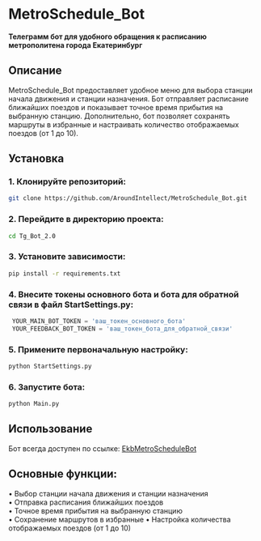# MetroSchedule_Bot

**Телеграмм бот для удобного обращения к расписанию метрополитена города Екатеринбург**

## Описание

MetroSchedule_Bot предоставляет удобное меню для выбора станции начала движения и станции назначения. Бот отправляет расписание ближайших поездов и показывает точное время прибытия на выбранную станцию. Дополнительно, бот позволяет сохранять маршруты в избранные и настраивать количество отображаемых поездов (от 1 до 10).

## Установка

### 1. Клонируйте репозиторий:
   ```sh
   git clone https://github.com/AroundIntellect/MetroSchedule_Bot.git
   ```
### 2. Перейдите в директорию проекта:
   ```sh
   cd Tg_Bot_2.0
   ```

### 3. Установите зависимости:
   ```sh
   pip install -r requirements.txt
   ```

### 4. Внесите токены основного бота и бота для обратной связи в файл StartSettings.py:
   ```python
    YOUR_MAIN_BOT_TOKEN = 'ваш_токен_основного_бота'
    YOUR_FEEDBACK_BOT_TOKEN = 'ваш_токен_бота_для_обратной_связи'
   ```

### 5. Примените первоначальную настройку:
   ```sh
   python StartSettings.py
   ```

### 6. Запустите бота:
   ```sh
   python Main.py
   ```

## Использование
Бот всегда доступен по ссылке: [EkbMetroScheduleBot](https://t.me/EkbMetroScheduleBot)

## Основные функции:
• Выбор станции начала движения и станции назначения   
• Отправка расписания ближайших поездов  
• Точное время прибытия на выбранную станцию  
• Сохранение маршрутов в избранные
• Настройка количества отображаемых поездов (от 1 до 10)
